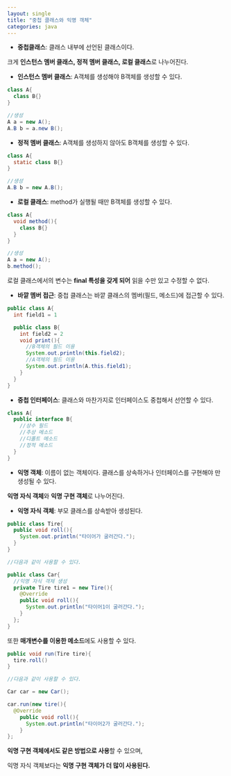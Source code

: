```yaml
---
layout: single
title: "중첩 클래스와 익명 객체"
categories: java
---
```


- **중첩클래스**: 클래스 내부에 선언된 클래스이다.

크게 **인스턴스 멤버 클래스, 정적 멤버 클래스, 로컬 클래스**로 나누어진다.

- **인스턴스 멤버 클래스**: A객체를 생성해야 B객체를 생성할 수 있다.

```java
class A{
  class B{}
}

//생성
A a = new A();
A.B b = a.new B();
```

- **정적 멤버 클래스**: A객체를 생성하지 않아도 B객체를 생성할 수 있다.

```java
class A{
  static class B{}
}

//생성
A.B b = new A.B();
```

- **로컬 클래스**: method가 실행될 때만 B객체를 생성할 수 있다.

```java
class A{
  void method(){
    class B{}
  }
}

//생성
A a = new A();
b.method();
```

로컬 클래스에서의 변수는 **final 특성을 갖게 되어** 읽을 수만 있고 수정할 수 없다.

- **바깥 멤버 접근**: 중첩 클래스는 바깥 클래스의 멤버(필드, 메소드)에 접근할 수 있다.

```java
public class A{
  int field1 = 1

  public class B{
    int field2 = 2
    void print(){
      //B객체의 필드 이용
      System.out.println(this.field2);
      //A객체의 필드 이용
      System.out.println(A.this.field1);
    }
  }
}
```

- **중첩 인터페이스**: 클래스와 마찬가지로 인터페이스도 중첩해서 선언할 수 있다.

```java
class A{
  public interface B{
    //상수 필드
    //추상 메소드
    //디폴트 메소드
    //정적 메소드
  }
}
```

- **익명 객체**: 이름이 없는 객체이다. 클래스를 상속하거나 인터페이스를 구현해야 만 생성될 수 있다.

**익명 자식 객체**와 **익명 구현 객체**로 나누어진다.

- **익명 자식 객체**: 부모 클래스를 상속받아 생성된다.

```java
public class Tire{
  public void roll(){
    System.out.println("타이어가 굴러간다.");
  }
}

//다음과 같이 사용할 수 있다.

public class Car{
  //익명 자식 객체 생성
  private Tire tire1 = new Tire(){
    @Override
    public void roll(){
      System.out.println("타이어1이 굴러간다.");
    }
  };
}
```

또한 **매개변수를 이용한 메소드**에도 사용할 수 있다.

```java
public void run(Tire tire){
  tire.roll()
}

//다음과 같이 사용할 수 있다.

Car car = new Car();

car.run(new tire(){
  @Override
    public void roll(){
      System.out.println("타이어2가 굴러간다.");
    }
};
```

**익명 구현 객체에서도 같은 방법으로 사용**할 수 있으며, 

익명 자식 객체보다는 **익명 구현 객체가 더 많이 사용된다.**


